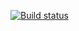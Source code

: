 [![Build status](https://ci.appveyor.com/api/projects/status/vn8j9fb3x22pjq3o/branch/master?svg=true)](https://ci.appveyor.com/project/zaracortez/deliverycard/branch/master)